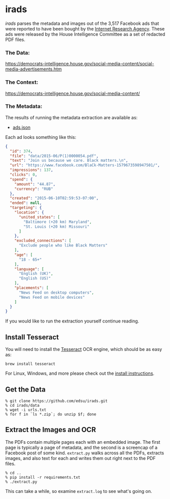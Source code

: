 # irads

*irads* parses the metadata and images out of the 3,517 Facebook ads that were
reported to have been bought by the [Internet Research Agency]. These ads were
released by the House Intelligence Committee as a set of redacted PDF files.

### The Data:

https://democrats-intelligence.house.gov/social-media-content/social-media-advertisements.htm

### The Context:

https://democrats-intelligence.house.gov/social-media-content/

### The Metadata:

The results of running the metadata extraction are available as:

* [ads.json](https://raw.githubusercontent.com/edsu/irads/master/ads.json)

Each ad looks something like this:

```json
{
  "id": 374,
  "file": "data/2015-06/P(1)0000054.pdf",
  "text": "Join us because we care. Black matters.\n",
  "url": "https://www.facebook.com/BlaCk-Matters-1579673598947501/",
  "impressions": 137,
  "clicks": 0,
  "spend": {
    "amount": "44.87",
    "currency": "RUB"
  },
  "created": "2015-06-10T02:59:53-07:00",
  "ended": null,
  "targeting": {
    "location": {
      "united_states": [
        "Baltimore (+20 km) Maryland",
        "St. Louis (+20 km) Missouri"
      ]
    },
    "excluded_connections": [
      "Exclude people who like Black Matters"
    ],
    "age": [
      "18 - 65+"
    ],
    "language": [
      "English (UK)",
      "English (US)"
    ],
    "placements": [
      "News Feed on desktop computers",
      "News Feed on mobile devices"
    ]
  }
}
```

If you would like to run the extraction yourself continue reading.

## Install Tesseract

You will need to install the [Tesseract] OCR engine, which should be as easy as:

    brew install tesseract

For Linux, Windows, and more please check out the [install instructions].

## Get the Data

    % git clone https://github.com/edsu/irads.git
    % cd irads/data
    % wget -i urls.txt
    % for f in `ls *.zip`; do unzip $f; done

## Extract the Images and OCR

The PDFs contain multiple pages each with an embedded image. The first page is
typically a page of metadata, and the second is a screencap of a Facebook post
of some kind. `extract.py` walks across all the PDFs, extracts images, and also
text for each and writes them out right next to the PDF files.

    % cd .. 
    % pip install -r requirements.txt
    % ./extract.py

This can take a while, so examine `extract.log` to see what's going on.

[Internet Research Agency]: https://en.wikipedia.org/wiki/Internet_Research_Agency
[install instructions]: https://github.com/tesseract-ocr/tesseract/wiki
[Tesseract]: https://github.com/tesseract-ocr/tesseract
